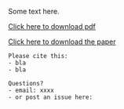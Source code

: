 Some text here.

[Click here to download pdf](https://github.com/xaviergp/website2/blob/master/Test_pdf.pdf)

[Click here to download the paper](https://github.com/xaviergp/website2/edit/master/README.md)

```
Please cite this:
- bla
- bla

Questions?
- email: xxxx
- or post an issue here:
```
